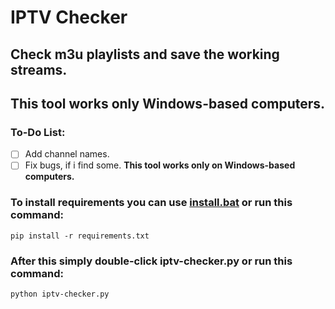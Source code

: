 # IPTV Checker
## Check m3u playlists and save the working streams.
## This tool works only Windows-based computers.
### To-Do List:
- [ ] Add channel names.
- [ ] Fix bugs, if i find some.
**This tool works only on Windows-based computers.**
### To install requirements you can use [install.bat](https://github.com/Liniuta/IPTV-Checker/blob/main/scripts/install.bat) or run this command:
```
pip install -r requirements.txt
```
### After this simply double-click iptv-checker.py or run this command:
```
python iptv-checker.py
```

​